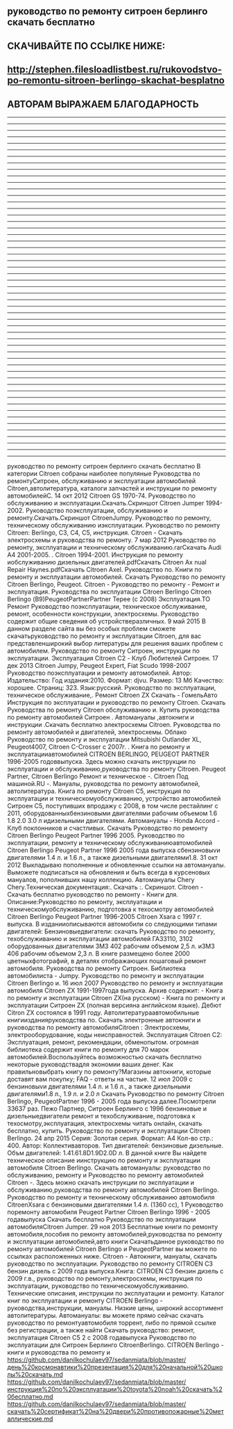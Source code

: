 руководство по ремонту ситроен берлинго скачать бесплатно
--------------------------------------------------
СКАЧИВАЙТЕ ПО ССЫЛКЕ НИЖЕ:
--------------------------------------------------
http://stephen.filesloadlistbest.ru/rukovodstvo-po-remontu-sitroen-berlingo-skachat-besplatno
--------------------------------------------------
АВТОРАМ ВЫРАЖАЕМ БЛАГОДАРНОСТЬ
--------------------------------------------------
--------------------------------------------------
--------------------------------------------------
--------------------------------------------------
--------------------------------------------------
--------------------------------------------------
--------------------------------------------------
--------------------------------------------------
--------------------------------------------------
--------------------------------------------------
--------------------------------------------------
--------------------------------------------------
--------------------------------------------------
--------------------------------------------------
--------------------------------------------------
--------------------------------------------------
--------------------------------------------------
--------------------------------------------------
--------------------------------------------------
--------------------------------------------------
--------------------------------------------------
--------------------------------------------------
--------------------------------------------------
--------------------------------------------------
--------------------------------------------------
--------------------------------------------------
--------------------------------------------------
--------------------------------------------------
--------------------------------------------------
--------------------------------------------------
--------------------------------------------------
--------------------------------------------------
--------------------------------------------------
--------------------------------------------------
--------------------------------------------------
--------------------------------------------------
--------------------------------------------------
--------------------------------------------------
--------------------------------------------------
--------------------------------------------------
--------------------------------------------------
--------------------------------------------------
--------------------------------------------------
--------------------------------------------------
--------------------------------------------------
--------------------------------------------------
--------------------------------------------------
--------------------------------------------------
--------------------------------------------------
--------------------------------------------------
--------------------------------------------------
--------------------------------------------------
--------------------------------------------------
--------------------------------------------------
руководство по ремонту ситроен берлинго скачать бесплатно В категории Citroen собраны наиболее популяные Руководства по ремонтуСитроен, обслуживанию и эксплуатации автомобилей Citroen,автолитература, каталоги запчастей и инструкции по ремонту автомобилейС. 14 окт 2012  Citroen GS 1970-74. Руководство по обслуживанию и эксплуатации.Скачать.Cкриншот Citroen Jumper 1994-2002. Руководство поэксплуатации, обслуживанию и ремонту.Скачать.Cкриншот CitroenJumpy. Руководство по ремонту, техническому обслуживанию иэксплуатации. Руководство по ремонту Citroen: Berlingo, C3, C4, C5, инструкция. Citroen - Скачать электросхемы и руководства по ремонту. 7 мар 2012  Руководство по ремонту, эксплуатации и техническому обслуживанию.rarСкачать Audi A4 2001-2005. . Citroen 1994-2001. Инструкция по ремонту иобслуживанию дизельных двигателей.pdfСкачать Citroen Ax nual Repair Haynes.pdfСкачать Citroen Axel. Руководство по. Книги по ремонту и эксплуатации автомобилей. Скачать Руководство по ремонту Citroen Berlingo, Peugeot. Citroen - Pуководство по ремонту - Ремонт и эксплуатация. Руководства по эксплуатации Citroen Berlingo Citroen Berlingo (В9)PeugeotPartnerPartner Tepee (с 2008) Эксплуатация.ТО Ремонт Руководство поэксплуатации, техническое обслуживание, ремонт, особенности конструкции, электросхемы. Руководство содержит общие сведения об устройстверазличных. 9 май 2015  В данном разделе сайта вы без особых проблем сможете скачатьруководство по ремонту и эксплуатации Citroen, для вас представленширокий выбор литературы для решения ваших проблем с автомобилем. Руководство по ремонту Ситроен, инструкции по эксплуатации. Эксплуатация Citroen C2 - Клуб Любителей Ситроен. 17 дек 2013  Citroen Jumpy, Peugeot Expert, Fiat Scudo 1998-2007 Руководство поэксплуатации и ремонту автомобилей. Автор: Издательство: Год издания:2010. Формат: djvu. Размер: 13 Мб Качество: хорошее. Страниц: 323. Язык:русский. Руководство по эксплуатации, техническое обслуживание,. Ремонт Citroen ZX  Скачать - ГомельАвто
Инструкция по эксплуатации и руководство по ремонту Citroen. Скачать Руководства по ремонту Citroen обслуживанию и. Купить руководства по ремонту автомобилей Ситроен . Автомануалы ,автокниги и инструкции .Скачать бесплатно электросхемы Citroen. Руководства по ремонту автомобилей и двигателей, электросхемы.  Облако Руководство по ремонту и эксплуатации Mitsubishi Outlander XL, Peugeot4007, Citroen C-Crosser с 2007г. . Книга по ремонту и эксплуатацииавтомобилей CITROEN BERLINGO, PEUGEOT PARTNER 1996-2005 годоввыпуска. Здесь можно скачать инструкции по эксплуатации и обслуживанию,руководства по ремонту Citroen. Peugeot Partner, Citroen Berlingo Ремонт и техническое -. Citroen  Под машиной.RU -. Мануалы, руководства по ремонту автомобилей, автолитература. Книга по ремонту Citroen C5, инструкция по эксплуатации и техническомуобслуживанию, устройство автомобилей Ситроен С5, поступивших впродажу c 2008, в том числе рестайлинг с 2011, оборудованныхбензиновыми двигателями рабочим объемом 1.6  1.8  2.0  3.0 л идизельными двигателями. Автомануалы - Honda Accord - Клуб поклонников и счастливых. Скачать Руководство по ремонту Citroen Berlingo  Peugeot Partner 1996 2005. Руководство по эксплуатации, ремонту и техническому обслуживаниюавтомобилей Citroen Berlingo  Peugeot Partner 1996  2005 года выпуска cбензиновыvи двигателями 1.4 л. и 1.6 л., а также дизельными двигателями1.8. 31 окт 2012  Выкладываю пополненные и обновленные ссылки на автомануалы. Выможете подписаться на обновления  и быть всегда в курсеновых мануалов, пополнивших нашу коллекцию. Автомануалы Chery Chery.Техническая документация:. Скачать :. Cкриншот. Citroen - Скачать бесплатно руководство по ремонту - Книги для. Описание:Руководство по ремонту, эксплуатации и техническомуобслуживанию, подготовка к техосмотру автомобилей Citroen Berlingo Peugeot Partner 1996-2005  Citroen Xsara с 1997 г. выпуска. В изданииописываются автомобили со следующими типами двигателей: Бензиновыедвигатели: скачать
Руководство по ремонту, техобслуживанию и эксплуатации автомобилей ГАЗ3110, 3102 оборудованных двигателями ЗМЗ 402 рабочим объемом 2,5 л. иЗМЗ 406 рабочим объемом 2,3 л. В книге размещено более 2000 цветныхфотографий, в деталях отображающих пошаговый ремонт автомобиля. Руководства по ремонту Ситроен. Библиотека автомобилиста - Jumpy. Руководство по ремонту и эксплуатации Citroen Berlingo и. 16 июл 2007  Руководство по ремонту и эксплуатации автомобиля Citroen ZX 1991-1997года выпуска. Архив содержит: - Книга по ремонту и эксплуатации Citroen ZX(на русском) - Книга по ремонту и эксплуатации Ситроен ZX (полная версияна английском языке). Дебют Citron ZX состоялся в 1991 году. Автолитератураавтомобильные книгиизданияруководства по. Скачать электронные автокниги и руководства по ремонту автомобиляCitroen : Электросхемы, электрооборудование, коды неисправностей. Эксплуатация Citroen C2: Эксплуатация, ремонт, рекомендации, обменопытом. огромная библиотека содержит книги по ремонту для 70 марок автомобилей.Воспользуйтесь возможностью скачать бесплатно некоторые руководствадля экономии ваших денег. Как правильновыбрать книгу по ремонту?Магазины автокниги, которые доставят вам покупку; FAQ - ответы на частые. 12 июл 2009  c бензиновыvи двигателями 1.4 л. и 1.6 л., а также дизельными двигателями1.8 л., 1.9 л. и 2.0 л Скачать Руководство по ремонту Citroen Berlingo, PeugeotPartner 1996 - 2005 года выпуска далее.Посмотрели 33637 раз. Пежо Партнер, Ситроен Берлинго с 1996 бензиновые и дизельныедвигатели ремонт и техобслуживание, подготовка к техосмотру,эксплуатация, электросхемы читать онлайн, скачать бесплатно, купить. Руководство по ремонту и эксплуатации Citroen Berlingo. 24 апр 2015  Серия: Золотая серия. Формат: А4 Кол-во стр.: 400. Автор: Коллективавторов. Тип двигателей: бензиновые  дизельные. Объм двигателей: 1.41.61.8D1.9D2.0D л. В данной книге Вы найдете техническое описание иинструкцию по ремонту и эксплуатации автомобиля Citroen Berlingo. Скачать автомануалы: руководство по обслуживанию, ремонту и
Руководство по ремонту автомобилей Citroen -. Здесь можно скачать инструкции по эксплуатации и обслуживанию,руководства по ремонту автомобилей Citroen Berlingo. Руководство по ремонту и техническому обслуживанию автомобиля CitroenXsara с бензиновыми двигателями 1.4 л. (1360 cc), 1  Руководство поремонту автомобиля Peugeot Partner  Citroen Berlingo 1996 - 2005 годавыпуска  Скачать бесплатно Руководство по эксплуатации автомобиляCitroen Jumper. 29 ноя 2013  Бесплатные книги по ремонту автомобиля,пособия по ремонту автомобилей,руководства по ремонту и эксплуатации автомобилей,авто книги  Скачатьданное руководство по ремонту автомобилей Citroen Berlingo и PeugeotPartner вы можете по ссылках расположенных ниже. Citroen - Автокниги, мануалы, скачать руководство по эксплуатации. Руководство по ремонту CITROEN C3 бензин  дизель с 2009 года выпуска.Книга: CITROEN C3 бензин  дизель с 2009 г.в., руководство по ремонту,электросхемы, инструкция по эксплуатации, руководство по техническомуобслуживанию. Технические описания, инструкции по эксплуатации и ремонту. Каталог книг по эксплуатации и ремонту CITROEN Berlingo - руководства,инструкции, мануалы. Низкие цены, широкий ассортимент автолитературы. Автомануалы: вы можете прямо сейчас скачать руководство по ремонтуавтомобиля торрент, либо по прямой ссылке без регистрации, а также найти Скачать руководство: ремонт, эксплуатация Citroen C5 2 с 2008 годавыпуска  Руководство по эксплуатации для Ситроен Берлинго  CitroenBerlingo. CITROEN Berlingo - книги и руководства по ремонту и
https://github.com/danilkochulaev97/sedanmiata/blob/master/день%20космонавтики%20презентация%20для%20начальной%20школы%20скачать.md
https://github.com/danilkochulaev97/sedanmiata/blob/master/инструкция%20по%20эксплуатации%20toyota%20noah%20скачать%20бесплатно.md
https://github.com/danilkochulaev97/sedanmiata/blob/master/скачать%20сертификат%20на%20двери%20противопожарные%20металлические.md